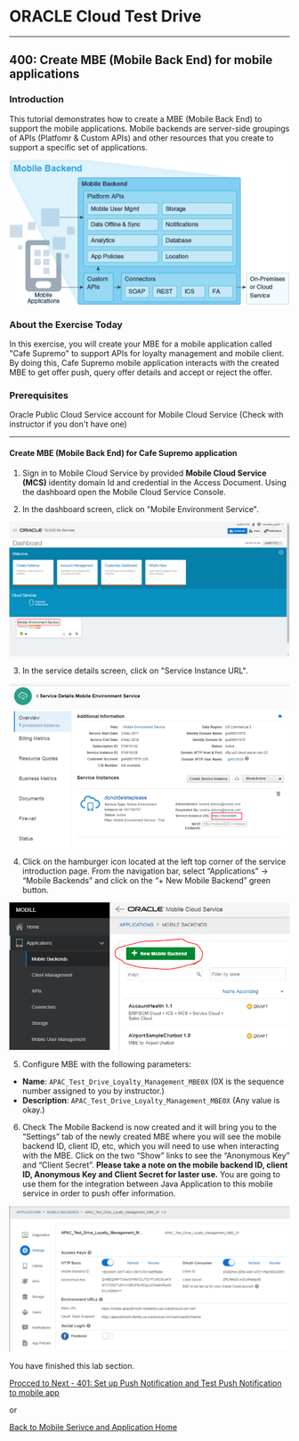 # ORACLE Cloud Test Drive #
-----
## 400: Create MBE (Mobile Back End) for mobile applications ##

### Introduction ###
This tutorial demonstrates how to create a MBE (Mobile Back End) to support the mobile applications. Mobile backends are server-side groupings of APIs (Platfomr & Custom APIs) and other resources that you create to support a specific set of applications. 

![](../common/images/mobile/mcsgs_dt_015_mobile_bkend.png)

### About the Exercise Today ###
In this exercise, you will create your MBE for a mobile application called "Cafe Supremo" to support APIs for loyalty management and mobile client. By doing this, Cafe Supremo mobile application interacts with the created MBE to get offer push, query offer details and accept or reject the offer.

### Prerequisites ###
Oracle Public Cloud Service account for Mobile Cloud Service (Check with instructor if you don't have one)

----

#### Create MBE (Mobile Back End) for Cafe Supremo application ####

1. Sign in to Mobile Cloud Service by provided **Mobile Cloud Service \(MCS\)** identity domain Id and credential in the Access Document. Using the dashboard open the Mobile Cloud Service Console. 

2. In the dashboard screen, click on "Mobile Environment Service".

![](../common/images/mobile/400-MobileEnvService.png)

3. In the service details screen, click on "Service Instance URL".

![](../common/images/mobile/400-MCS_ServiceInstanceURL.png)

4. Click on the hamburger icon located at the left top corner of the service introduction page. From the navigation bar, select “Applications” -> “Mobile Backends” and click on the “+ New Mobile Backend” green button.

![](../common/images/mobile/400-New_MBE.png)

5. Configure MBE with the following parameters:
+ **Name**: `APAC_Test_Drive_Loyalty_Management_MBE0X` (0X is the sequence number assigned to you by instructor.)
+ **Description**: `APAC_Test_Drive_Loyalty_Management_MBE0X` (Any value is okay.)

6. Check 
The Mobile Backend is now created and it will bring you to the “Settings” tab of the newly created MBE where you will see the mobile backend ID, client ID, etc, which you will need to use when interacting with the MBE. Click on the two “Show” links to see the “Anonymous Key” and “Client Secret”. **Please take a note on the mobile backend ID, client ID, Anonymous Key and Client Secret for laster use.** You are going to use them for the integration between Java Application to  this mobile service in order to push offer information.

![](../common/images/mobile/400-MBE_settings.png)

You have finished this lab section.

[Procced to Next - 401: Set up Push Notification and Test Push Notification to mobile app](401-MobileLab.md)

or

[Back to Mobile Serivce and Application Home](README.md)
